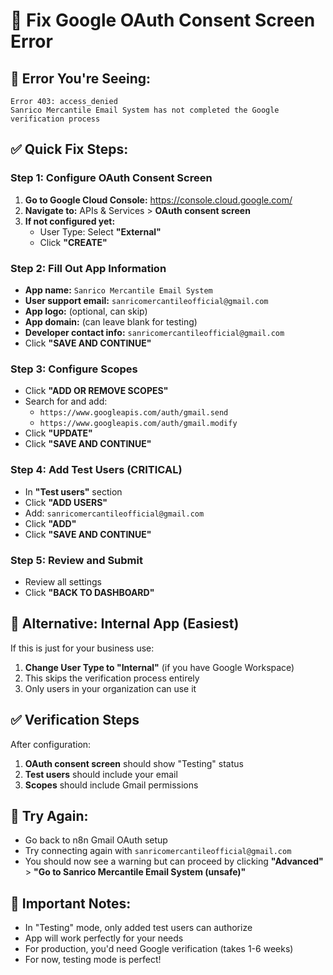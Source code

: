 # 🔧 Fix Google OAuth Consent Screen Error

## 🚨 **Error You're Seeing:**
```
Error 403: access_denied
Sanrico Mercantile Email System has not completed the Google verification process
```

## ✅ **Quick Fix Steps:**

### **Step 1: Configure OAuth Consent Screen**
1. **Go to Google Cloud Console:** https://console.cloud.google.com/
2. **Navigate to:** APIs & Services > **OAuth consent screen**
3. **If not configured yet:**
   - User Type: Select **"External"** 
   - Click **"CREATE"**

### **Step 2: Fill Out App Information**
- **App name:** `Sanrico Mercantile Email System`
- **User support email:** `sanricomercantileofficial@gmail.com`
- **App logo:** (optional, can skip)
- **App domain:** (can leave blank for testing)
- **Developer contact info:** `sanricomercantileofficial@gmail.com`
- Click **"SAVE AND CONTINUE"**

### **Step 3: Configure Scopes**
- Click **"ADD OR REMOVE SCOPES"**
- Search for and add:
  - `https://www.googleapis.com/auth/gmail.send`
  - `https://www.googleapis.com/auth/gmail.modify`
- Click **"UPDATE"**
- Click **"SAVE AND CONTINUE"**

### **Step 4: Add Test Users (CRITICAL)**
- In **"Test users"** section
- Click **"ADD USERS"**
- Add: `sanricomercantileofficial@gmail.com`
- Click **"ADD"**
- Click **"SAVE AND CONTINUE"**

### **Step 5: Review and Submit**
- Review all settings
- Click **"BACK TO DASHBOARD"**

## 🎯 **Alternative: Internal App (Easiest)**

If this is just for your business use:

1. **Change User Type to "Internal"** (if you have Google Workspace)
2. This skips the verification process entirely
3. Only users in your organization can use it

## ✅ **Verification Steps**

After configuration:
1. **OAuth consent screen** should show "Testing" status
2. **Test users** should include your email
3. **Scopes** should include Gmail permissions

## 🔄 **Try Again:**
- Go back to n8n Gmail OAuth setup
- Try connecting again with `sanricomercantileofficial@gmail.com`
- You should now see a warning but can proceed by clicking **"Advanced"** > **"Go to Sanrico Mercantile Email System (unsafe)"**

## 🚨 **Important Notes:**
- In "Testing" mode, only added test users can authorize
- App will work perfectly for your needs
- For production, you'd need Google verification (takes 1-6 weeks)
- For now, testing mode is perfect!